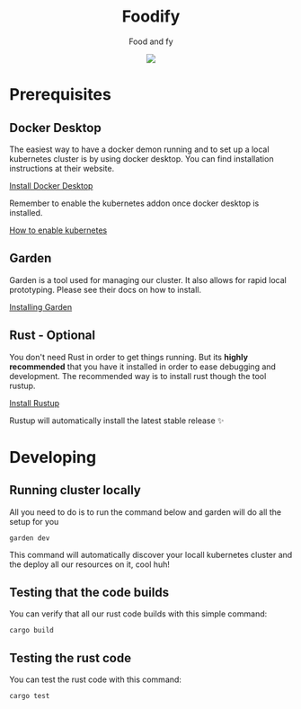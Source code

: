 <h1 align="center">Foodify</h1>
<p align="center">Food and fy</p>
<p align="center">
    <a href="https://github.com/codelabsab/foodify/actions?query=workflow%3ATest"><img src="https://github.com/codelabsab/foodify/workflows/Test/badge.svg"/></a>
</p>


# Prerequisites

## Docker Desktop
The easiest way to have a docker demon running and to set up a local kubernetes cluster is by using docker desktop. You 
can find installation instructions at their website.

[Install Docker Desktop](https://docs.docker.com/docker-for-mac/install/)

Remember to enable the kubernetes addon once docker desktop is installed.

[How to enable kubernetes](https://www.techrepublic.com/article/how-to-add-kubernetes-support-to-docker-desktop/)

## Garden

Garden is a tool used for managing our cluster. It also allows for rapid local prototyping. Please see their docs on 
how to install.

[Installing Garden](https://docs.garden.io/basics/installation)

## Rust - Optional

You don't need Rust in order to get things running. But its **highly recommended** that you have it installed in order 
to ease debugging and development. The recommended way is to install rust though the tool rustup.

[Install Rustup](https://rustup.rs/)

Rustup will automatically install the latest stable release ✨


# Developing

## Running cluster locally

All you need to do is to run the command below and garden will do all the setup for you
```shell script
garden dev
```

This command will automatically discover your locall kubernetes cluster and the deploy all our resources on it, cool 
huh!

## Testing that the code builds

You can verify that all our rust code builds with this simple command: 
```shell script
cargo build
```

## Testing the rust code
You can test the rust code with this command:
```shell script
cargo test
```
